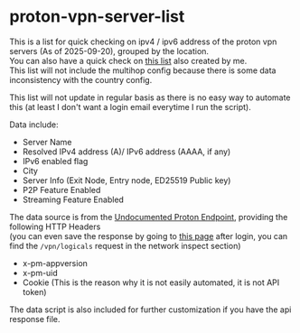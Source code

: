 # proton-vpn-server-list

This is a list for quick checking on ipv4 / ipv6 address of the proton vpn servers (As of 2025-09-20), grouped by the location.  
You can also have a quick check on [this list](https://list.proton.huzky.dev/) also created by me.  
This list will not include the multihop config because there is some data inconsistency with the country config.   

This list will not update in regular basis as there is no easy way to automate this (at least I don't want a login email everytime I run the script).  

Data include:
- Server Name
- Resolved IPv4 address (A)/ IPv6 address (AAAA, if any)
- IPv6 enabled flag
- City
- Server Info (Exit Node, Entry node, ED25519 Public key)
- P2P Feature Enabled
- Streaming Feature Enabled

The data source is from the [Undocumented Proton Endpoint](https://account.protonvpn.com/api/vpn/logicals), providing the following HTTP Headers   
(you can even save the response by going to [this page](https://account.protonvpn.com/downloads) after login, you can find the `/vpn/logicals` request in the network inspect section)
- x-pm-appversion
- x-pm-uid
- Cookie (This is the reason why it is not easily automated, it is not API token)

The data script is also included for further customization if you have the api response file.